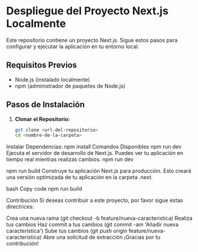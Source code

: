 # Despliegue del Proyecto Next.js Localmente

Este repositorio contiene un proyecto Next.js. Sigue estos pasos para configurar y ejecutar la aplicación en tu entorno local.

## Requisitos Previos

- Node.js (instalado localmente)
- npm (administrador de paquetes de Node.js)

## Pasos de Instalación

1. **Clonar el Repositorio:**
   ```bash
   git clone <url-del-repositorio>
   cd <nombre-de-la-carpeta>
Instalar Dependencias:
npm install
Comandos Disponibles
npm run dev
Ejecuta el servidor de desarrollo de Next.js. Puedes ver tu aplicación en tiempo real mientras realizas cambios.
npm run dev

npm run build
Construye tu aplicación Next.js para producción. Esto creará una versión optimizada de tu aplicación en la carpeta .next.

bash
Copy code
npm run build

Contribución
Si deseas contribuir a este proyecto, por favor sigue estas directrices:

Crea una nueva rama (git checkout -b feature/nueva-caracteristica)
Realiza tus cambios
Haz commit a tus cambios (git commit -am 'Añadir nueva característica')
Sube tus cambios (git push origin feature/nueva-caracteristica)
Abre una solicitud de extracción
¡Gracias por tu contribución!
